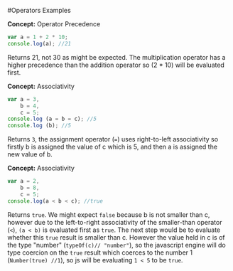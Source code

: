 #Operators Examples

**Concept:** Operator Precedence
```js
var a = 1 + 2 * 10;
console.log(a); //21
```
Returns 21, not 30 as might be expected. The multiplication operator has a higher precedence than the addition operator so (2 * 10) will be evaluated first. 



**Concept:** Associativity
```js
var a = 3,
    b = 4,
    c = 5;
console.log (a = b = c); //5
console.log (b); //5 
```
Returns `3`, the assignment operator (`=`) uses right-to-left associativity so firstly b is assigned the value of c which is 5, and then a is assigned the new value of b.



**Concept:** Associativity
```js
var a = 2,
    b = 8,
    c = 5;
console.log(a < b < c); //true
```
Returns `true`. We might expect `false` because b is not smaller than c, however due to the left-to-right associativity of the smaller-than operator (`<`), 
`(a < b)` is evaluated first as `true`. The next step would be to evaluate whether this `true` result is smaller than c. However the value held in c is of the type "number" (`typeOf(c)// "number"`), 
 so the javascript engine will do type coercion on the `true` result which coerces to the number 1 (`Number(true) //1`), so js will be evaluating `1 < 5` to be `true`.






